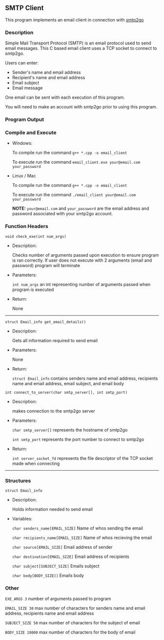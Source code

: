 ## SMTP Client

This program implements an email client in connection with [smtp2go](https://www.smtp2go.com/)

### Description

Simple Mail Transport Protocol (SMTP) is an email protocol used to send email messages.
This C based email client uses a TCP socket to connect to smtp2go.

Users can enter:
- Sender's name and email address
- Recipient's name and email address
- Email subject
- Email message

One email can be sent with each execution of this program.

You will need to make an account with smtp2go prior to using this program.

### Program Output

### Compile and Execute

- Windows: 

    To compile run the command `g++ *.cpp -o email_client`

    To execute run the command `email_client.exe your@email.com your_password`

- Linux / Mac

    To compile run the command `g++ *.cpp -o email_client`

    To execute run the command `./email_client your@email.com your_password`

    **NOTE:** `your@email.com` and `your_password`  are the email address and password associated with your smtp2go account.

### Function Headers

`void check_exe(int num_args)`
- Description:

    Checks number of arguments passed upon execution to ensure program is ran correctly. If user does not execute with 2 arguments (email and password) program will terminate

- Parameters:

    `int num_args` an int representing number of arguments passed when program is executed

- Return:

    None

---

`struct Email_info get_email_details()`
- Description:

    Gets all information required to send email

- Parameters:

    None

- Return:

    `struct Email_info` contains senders name and email address, recipients name and email address, email subject, and email body

`int connect_to_server(char smtp_server[], int smtp_port)`
- Description:

    makes connection to the smtp2go server

- Parameters:

    `char smtp_server[]` represents the hostname of smtp2go

    `int smtp_port` represents the port number to connect to smtp2go

- Return:

    `int server_socket_fd` represents the file descriptor of the TCP socket made when connecting

---


### Structures

`struct Email_info`

- Description:

    Holds information needed to send email

- Variables:

    `char senders_name[EMAIL_SIZE]` Name of whos sending the email

    `char recipients_name[EMAIL_SIZE]` Name of whos recieving the email

    `char source[EMAIL_SIZE]` Email address of sender

    `char destination[EMAIL_SIZE]` Email address of recipients

    `char subject[SUBJECT_SIZE]` Emails subject

    `char body[BODY_SIZE]]` Emails body

### Other

`EXE_ARGS 3` number of arguments passed to program 

`EMAIL_SIZE 30` max number of characters for senders name and email address, recipients name and email address

`SUBJECT_SIZE 50` max number of characters for the subject of email

`BODY_SIZE 10000` max number of characters for the body of email